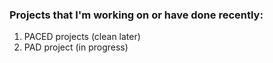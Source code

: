 ### Projects that I'm working on or have done recently:

1. PACED projects (clean later)
2. PAD project (in progress)

